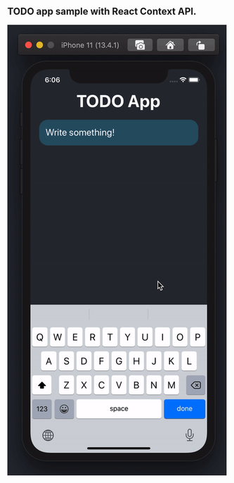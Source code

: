## TODO app sample with React Context API.

![Example project](https://github.com/tsdmrfth/todo-with-context-api/blob/master/gif/example.gif)
